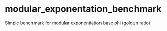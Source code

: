 # modular_exponentation_benchmark
Simple benchmark for modular exponentiation base phi (golden ratio)
